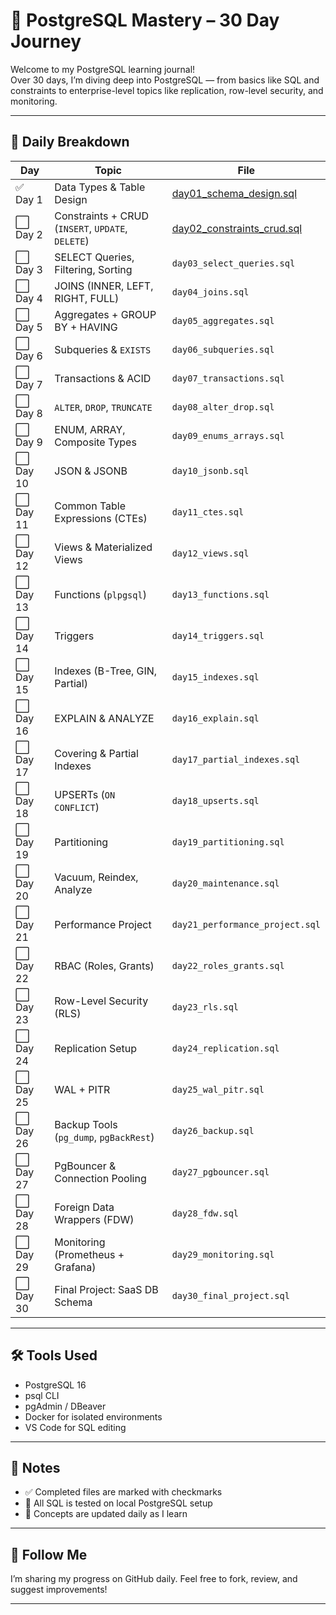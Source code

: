 # 🚀 PostgreSQL Mastery – 30 Day Journey

Welcome to my PostgreSQL learning journal!  
Over 30 days, I’m diving deep into PostgreSQL — from basics like SQL and constraints to enterprise-level topics like replication, row-level security, and monitoring.

---

## 📅 Daily Breakdown

| Day       | Topic                                             | File                                                       |
| --------- | ------------------------------------------------- | ---------------------------------------------------------- |
| ✅ Day 1  | Data Types & Table Design                         | [day01_schema_design.sql](./day01_schema_design.sql)       |
| ⬜ Day 2  | Constraints + CRUD (`INSERT`, `UPDATE`, `DELETE`) | [day02_constraints_crud.sql](./day02_constraints_crud.sql) |
| ⬜ Day 3  | SELECT Queries, Filtering, Sorting                | `day03_select_queries.sql`                                 |
| ⬜ Day 4  | JOINS (INNER, LEFT, RIGHT, FULL)                  | `day04_joins.sql`                                          |
| ⬜ Day 5  | Aggregates + GROUP BY + HAVING                    | `day05_aggregates.sql`                                     |
| ⬜ Day 6  | Subqueries & `EXISTS`                             | `day06_subqueries.sql`                                     |
| ⬜ Day 7  | Transactions & ACID                               | `day07_transactions.sql`                                   |
| ⬜ Day 8  | `ALTER`, `DROP`, `TRUNCATE`                       | `day08_alter_drop.sql`                                     |
| ⬜ Day 9  | ENUM, ARRAY, Composite Types                      | `day09_enums_arrays.sql`                                   |
| ⬜ Day 10 | JSON & JSONB                                      | `day10_jsonb.sql`                                          |
| ⬜ Day 11 | Common Table Expressions (CTEs)                   | `day11_ctes.sql`                                           |
| ⬜ Day 12 | Views & Materialized Views                        | `day12_views.sql`                                          |
| ⬜ Day 13 | Functions (`plpgsql`)                             | `day13_functions.sql`                                      |
| ⬜ Day 14 | Triggers                                          | `day14_triggers.sql`                                       |
| ⬜ Day 15 | Indexes (B-Tree, GIN, Partial)                    | `day15_indexes.sql`                                        |
| ⬜ Day 16 | EXPLAIN & ANALYZE                                 | `day16_explain.sql`                                        |
| ⬜ Day 17 | Covering & Partial Indexes                        | `day17_partial_indexes.sql`                                |
| ⬜ Day 18 | UPSERTs (`ON CONFLICT`)                           | `day18_upserts.sql`                                        |
| ⬜ Day 19 | Partitioning                                      | `day19_partitioning.sql`                                   |
| ⬜ Day 20 | Vacuum, Reindex, Analyze                          | `day20_maintenance.sql`                                    |
| ⬜ Day 21 | Performance Project                               | `day21_performance_project.sql`                            |
| ⬜ Day 22 | RBAC (Roles, Grants)                              | `day22_roles_grants.sql`                                   |
| ⬜ Day 23 | Row-Level Security (RLS)                          | `day23_rls.sql`                                            |
| ⬜ Day 24 | Replication Setup                                 | `day24_replication.sql`                                    |
| ⬜ Day 25 | WAL + PITR                                        | `day25_wal_pitr.sql`                                       |
| ⬜ Day 26 | Backup Tools (`pg_dump`, `pgBackRest`)            | `day26_backup.sql`                                         |
| ⬜ Day 27 | PgBouncer & Connection Pooling                    | `day27_pgbouncer.sql`                                      |
| ⬜ Day 28 | Foreign Data Wrappers (FDW)                       | `day28_fdw.sql`                                            |
| ⬜ Day 29 | Monitoring (Prometheus + Grafana)                 | `day29_monitoring.sql`                                     |
| ⬜ Day 30 | Final Project: SaaS DB Schema                     | `day30_final_project.sql`                                  |

---

## 🛠️ Tools Used

- PostgreSQL 16
- psql CLI
- pgAdmin / DBeaver
- Docker for isolated environments
- VS Code for SQL editing

---

## 🔖 Notes

- ✅ Completed files are marked with checkmarks
- 🧪 All SQL is tested on local PostgreSQL setup
- 🧠 Concepts are updated daily as I learn

---

## 📌 Follow Me

I’m sharing my progress on GitHub daily. Feel free to fork, review, and suggest improvements!

---
